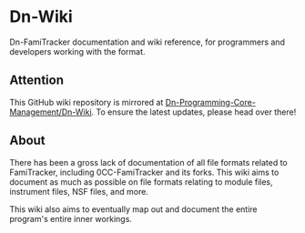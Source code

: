 # Dn-Wiki

Dn-FamiTracker documentation and wiki reference, for programmers and developers working with the format.

## Attention

This GitHub wiki repository is mirrored at [Dn-Programming-Core-Management/Dn-Wiki](https://github.com/Dn-Programming-Core-Management/Dn-Wiki). To ensure the latest updates, please head over there!

## About

There has been a gross lack of documentation of all file formats related to FamiTracker, including 0CC-FamiTracker and its forks. This wiki aims to document as much as possible on file formats relating to module files, instrument files, NSF files, and more.

This wiki also aims to eventually map out and document the entire program's entire inner workings.
